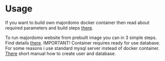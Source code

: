 # Usage

If you want to build own majordomo docker container then read about required parameters and build steps [there](docker/README.md).

To run majordomo website from prebuilt image you can in 3 simple steps. Find details [there](docker-compose/README.md).
IMPORTANT! Container requires ready for use database. For some reasons i use standard mysql server instead of docker container. [There](Create-DB.md) short manual how to create user and database.
